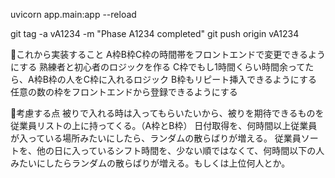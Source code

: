 uvicorn app.main:app --reload

git tag -a vA1234 -m "Phase A1234 completed"
git push origin vA1234




🔴これから実装すること
A枠B枠C枠の時間帯をフロントエンドで変更できるようにする
熟練者と初心者のロジックを作る
C枠でもし1時間くらい時間余ってたら、A枠B枠の人をC枠に入れるロジック
B枠もリピート挿入できるようにする
任意の数の枠をフロントエンドから登録できるようにする


🔴考慮する点
被りで入れる時は入ってもらいたいから、被りを期待できるものを従業員リストの上に持ってくる。（A枠とB枠）
日付取得を、何時間以上従業員が入っている場所みたいにしたら、ランダムの散らばりが増える。
従業員ソートを、他の日に入っているシフト時間を、少ない順ではなくて、何時間以下の人みたいにしたらランダムの散らばりが増える。もしくは上位何人とか。

